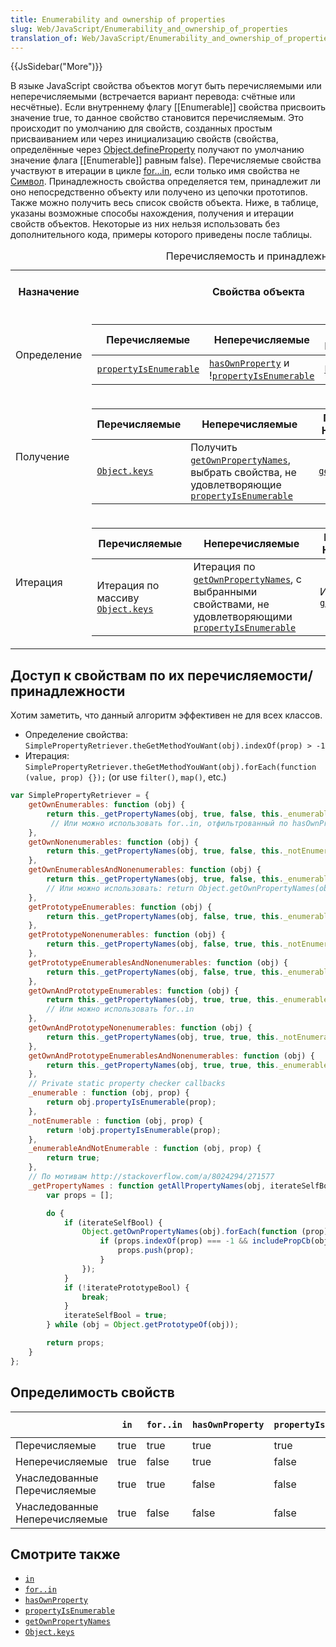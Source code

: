 ```yaml
---
title: Enumerability and ownership of properties
slug: Web/JavaScript/Enumerability_and_ownership_of_properties
translation_of: Web/JavaScript/Enumerability_and_ownership_of_properties
---
```


{{JsSidebar("More")}}

В языке JavaScript свойства объектов могут быть перечисляемыми или неперечисляемыми (встречается вариант перевода: счётные или несчётные). Если внутреннему флагу \[\[Enumerable]] свойства присвоить значение true, то данное свойство становится перечисляемым. Это происходит по умолчанию для свойств, созданных простым присваиванием или через инициализацию свойств (свойства, определённые через [Object.defineProperty](/ru/docs/Web/JavaScript/Reference/Global_Objects/Object/defineProperty) получают по умолчанию значение флага \[\[Enumerable]] равным false). Перечисляемые свойства участвуют в итерации в цикле [for...in](/ru/docs/Web/JavaScript/Reference/Statements/for...in), если только имя свойства не [Символ](/ru/docs/Web/JavaScript/Reference/Global_Objects/Symbol). Принадлежность свойства определяется тем, принадлежит ли оно непосредственно объекту или получено из цепочки прототипов. Также можно получить весь список свойств объекта. Ниже, в таблице, указаны возможные способы нахождения, получения и итерации свойств объектов. Некоторые из них нельзя использовать без дополнительного кода, примеры которого приведены после таблицы.

<table>
  <caption>
    Перечисляемость и принадлежность свойств - встроенные методы определения,
    получения и итерации
  </caption>
  <tbody>
    <tr>
      <th>Назначение</th>
      <th>Свойства объекта</th>
      <th>Свойства объекта и его прототипов</th>
      <th>Свойства из цепочки прототипов</th>
    </tr>
    <tr>
      <td>Определение</td>
      <td>
        <table>
          <thead>
            <tr>
              <th scope="col">Перечисляемые</th>
              <th scope="col">Неперечисляемые</th>
              <th scope="col">Перечисляемые и Неперечисляемые</th>
            </tr>
          </thead>
          <tbody>
            <tr>
              <td>
                <code
                  ><a
                    href="/ru/docs/JavaScript/Reference/Global_Objects/Object/propertyIsEnumerable"
                    title="/ru/docs/JavaScript/Reference/Global_Objects/Object/propertyIsEnumerable"
                    >propertyIsEnumerable</a
                  ></code
                >
              </td>
              <td>
                <code
                  ><a
                    href="/ru/docs/JavaScript/Reference/Global_Objects/Object/hasOwnProperty"
                    title="/ru/docs/JavaScript/Reference/Global_Objects/Object/hasOwnProperty"
                    >hasOwnProperty</a
                  ></code
                >
                и !<code
                  ><a
                    href="/ru/docs/JavaScript/Reference/Global_Objects/Object/propertyIsEnumerable"
                    title="/ru/docs/JavaScript/Reference/Global_Objects/Object/propertyIsEnumerable"
                    >propertyIsEnumerable</a
                  ></code
                >
              </td>
              <td>
                <code
                  ><a
                    href="/ru/docs/JavaScript/Reference/Global_Objects/Object/hasOwnProperty"
                    title="/ru/docs/JavaScript/Reference/Global_Objects/Object/hasOwnProperty"
                    >hasOwnProperty</a
                  ></code
                >
              </td>
            </tr>
          </tbody>
        </table>
      </td>
      <td>Недоступно без дополнительного кода</td>
      <td>Недоступно без дополнительного кода</td>
    </tr>
    <tr>
      <td>Получение</td>
      <td>
        <table>
          <thead>
            <tr>
              <th scope="col">Перечисляемые</th>
              <th scope="col">Неперечисляемые</th>
              <th scope="col">Перечисляемые и Неперечисляемые</th>
            </tr>
          </thead>
          <tbody>
            <tr>
              <td>
                <code
                  ><a
                    href="/ru/docs/JavaScript/Reference/Global_Objects/Object/keys"
                    title="/ru/docs/JavaScript/Reference/Global_Objects/Object/keys"
                    >Object.keys</a
                  ></code
                >
              </td>
              <td>
                Получить
                <code
                  ><a
                    href="/ru/docs/JavaScript/Reference/Global_Objects/Object/getOwnPropertyNames"
                    title="/ru/docs/JavaScript/Reference/Global_Objects/Object/getOwnPropertyNames"
                    >getOwnPropertyNames</a
                  ></code
                >, выбрать свойства, не удовлетворяющие
                <code
                  ><a
                    href="/ru/docs/JavaScript/Reference/Global_Objects/Object/propertyIsEnumerable"
                    title="/ru/docs/JavaScript/Reference/Global_Objects/Object/propertyIsEnumerable"
                    >propertyIsEnumerable</a
                  ></code
                >
              </td>
              <td>
                <code
                  ><a
                    href="/ru/docs/JavaScript/Reference/Global_Objects/Object/getOwnPropertyNames"
                    title="/ru/docs/JavaScript/Reference/Global_Objects/Object/getOwnPropertyNames"
                    >getOwnPropertyNames</a
                  ></code
                >
              </td>
            </tr>
          </tbody>
        </table>
      </td>
      <td>Недоступно без дополнительного кода</td>
      <td>Недоступно без дополнительного кода</td>
    </tr>
    <tr>
      <td>Итерация</td>
      <td>
        <table>
          <thead>
            <tr>
              <th scope="col">Перечисляемые</th>
              <th scope="col">Неперечисляемые</th>
              <th scope="col">Перечисляемые и Неперечисляемые</th>
            </tr>
          </thead>
          <tbody>
            <tr>
              <td>
                Итерация по массиву
                <code
                  ><a
                    href="/ru/docs/JavaScript/Reference/Global_Objects/Object/keys"
                    title="/ru/docs/JavaScript/Reference/Global_Objects/Object/keys"
                    >Object.keys</a
                  ></code
                >
              </td>
              <td>
                Итерация по
                <code
                  ><a
                    href="/ru/docs/JavaScript/Reference/Global_Objects/Object/getOwnPropertyNames"
                    title="/ru/docs/JavaScript/Reference/Global_Objects/Object/getOwnPropertyNames"
                    >getOwnPropertyNames</a
                  ></code
                >, с выбранными свойствами, не удовлетворяющими
                <code
                  ><a
                    href="/ru/docs/JavaScript/Reference/Global_Objects/Object/propertyIsEnumerable"
                    title="/ru/docs/JavaScript/Reference/Global_Objects/Object/propertyIsEnumerable"
                    >propertyIsEnumerable</a
                  ></code
                >
              </td>
              <td>
                Итерация по
                <code
                  ><a
                    href="/ru/docs/JavaScript/Reference/Global_Objects/Object/getOwnPropertyNames"
                    title="/ru/docs/JavaScript/Reference/Global_Objects/Object/getOwnPropertyNames"
                    >getOwnPropertyNames</a
                  ></code
                >
              </td>
            </tr>
          </tbody>
        </table>
      </td>
      <td>
        <table>
          <thead>
            <tr>
              <th scope="col">Перечисляемые</th>
              <th scope="col">Неперечисляемые</th>
              <th scope="col">Перечисляемые и Неперечисляемые</th>
            </tr>
          </thead>
          <tbody>
            <tr>
              <td>
                <code
                  ><a
                    href="/ru/docs/JavaScript/Reference/Statements/for...in"
                    title="/ru/docs/JavaScript/Reference/Statements/for...in"
                    >for..in</a
                  ></code
                >
              </td>
              <td>Недоступно без дополнительного кода</td>
              <td>Недоступно без дополнительного кода</td>
            </tr>
          </tbody>
        </table>
      </td>
      <td>Недоступно без дополнительного кода</td>
    </tr>
  </tbody>
</table>

## Доступ к свойствам по их перечисляемости/принадлежности

Хотим заметить, что данный алгоритм эффективен не для всех классов.

- Определение свойства: `SimplePropertyRetriever.theGetMethodYouWant(obj).indexOf(prop) > -1`
- Итерация: `SimplePropertyRetriever.theGetMethodYouWant(obj).forEach(function (value, prop) {});` (or use `filter()`, `map()`, etc.)

```js
var SimplePropertyRetriever = {
    getOwnEnumerables: function (obj) {
        return this._getPropertyNames(obj, true, false, this._enumerable);
         // Или можно использовать for..in, отфильтрованный по hasOwnProperty или проще: return Object.keys(obj);
    },
    getOwnNonenumerables: function (obj) {
        return this._getPropertyNames(obj, true, false, this._notEnumerable);
    },
    getOwnEnumerablesAndNonenumerables: function (obj) {
        return this._getPropertyNames(obj, true, false, this._enumerableAndNotEnumerable);
        // Или можно использовать: return Object.getOwnPropertyNames(obj);
    },
    getPrototypeEnumerables: function (obj) {
        return this._getPropertyNames(obj, false, true, this._enumerable);
    },
    getPrototypeNonenumerables: function (obj) {
        return this._getPropertyNames(obj, false, true, this._notEnumerable);
    },
    getPrototypeEnumerablesAndNonenumerables: function (obj) {
        return this._getPropertyNames(obj, false, true, this._enumerableAndNotEnumerable);
    },
    getOwnAndPrototypeEnumerables: function (obj) {
        return this._getPropertyNames(obj, true, true, this._enumerable);
        // Или можно использовать for..in
    },
    getOwnAndPrototypeNonenumerables: function (obj) {
        return this._getPropertyNames(obj, true, true, this._notEnumerable);
    },
    getOwnAndPrototypeEnumerablesAndNonenumerables: function (obj) {
        return this._getPropertyNames(obj, true, true, this._enumerableAndNotEnumerable);
    },
    // Private static property checker callbacks
    _enumerable : function (obj, prop) {
        return obj.propertyIsEnumerable(prop);
    },
    _notEnumerable : function (obj, prop) {
        return !obj.propertyIsEnumerable(prop);
    },
    _enumerableAndNotEnumerable : function (obj, prop) {
        return true;
    },
    // По мотивам http://stackoverflow.com/a/8024294/271577
    _getPropertyNames : function getAllPropertyNames(obj, iterateSelfBool, iteratePrototypeBool, includePropCb) {
        var props = [];

        do {
            if (iterateSelfBool) {
                Object.getOwnPropertyNames(obj).forEach(function (prop) {
                    if (props.indexOf(prop) === -1 && includePropCb(obj, prop)) {
                        props.push(prop);
                    }
                });
            }
            if (!iteratePrototypeBool) {
                break;
            }
            iterateSelfBool = true;
        } while (obj = Object.getPrototypeOf(obj));

        return props;
    }
};
```

## Определимость свойств

|                                | `in` | `for..in` | `hasOwnProperty` | `propertyIsEnumerable` | `in Object.keys` | `in Object.getOwnPropertyNames` |
| ------------------------------ | ---- | --------- | ---------------- | ---------------------- | ---------------- | ------------------------------- |
| Перечисляемые                  | true | true      | true             | true                   | true             | true                            |
| Неперечисляемые                | true | false     | true             | false                  | false            | true                            |
| Унаследованные Перечисляемые   | true | true      | false            | false                  | false            | false                           |
| Унаследованные Неперечисляемые | true | false     | false            | false                  | false            | false                           |

## Смотрите также

- [`in`](/ru/docs/JavaScript/Reference/Operators/in)
- [`for..in`](/ru/docs/JavaScript/Reference/Statements/for...in)
- [`hasOwnProperty`](/ru/docs/JavaScript/Reference/Global_Objects/Object/hasOwnProperty)
- [`propertyIsEnumerable`](/ru/docs/JavaScript/Reference/Global_Objects/Object/propertyIsEnumerable)
- [`getOwnPropertyNames`](/ru/docs/JavaScript/Reference/Global_Objects/Object/getOwnPropertyNames)
- [`Object.keys`](/ru/docs/JavaScript/Reference/Global_Objects/Object/keys)

